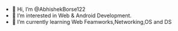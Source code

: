 - 👋 Hi, I’m @AbhishekBorse122
- 👀 I’m interested in Web & Android Development.
- 🌱 I’m currently learning Web Feamworks,Networking,OS and DS 

<!---
AbhishekBorse122/AbhishekBorse122 is a ✨ special ✨ repository because its `README.md` (this file) appears on your GitHub profile.
You can click the Preview link to take a look at your changes.
--->

